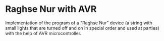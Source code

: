 # Raghse Nur with AVR

Implementation of the program of a "Raghse Nur" device (a string with small lights that are turned off and on in special order and used at parties) with the help of AVR microcontroller.
